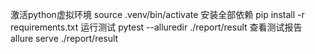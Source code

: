 激活python虚拟环境 source .venv/bin/activate
安装全部依赖 pip install -r requirements.txt
运行测试 pytest --alluredir ./report/result
查看测试报告 allure serve ./report/result
